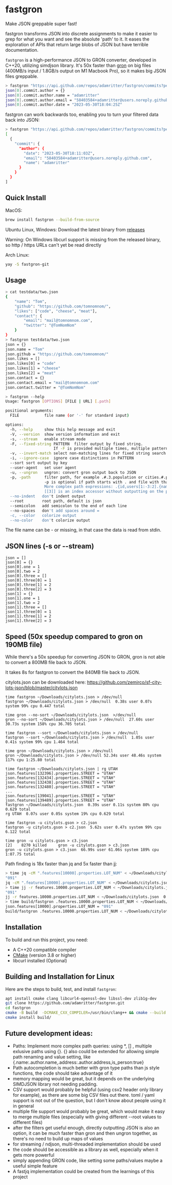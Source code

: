# fastgron

Make JSON greppable super fast!

fastgron transforms JSON into discrete assignments to make it easier to grep for what you want and see the absolute 'path' to it. It eases the exploration of APIs that return large blobs of JSON but have terrible documentation.

`fastgron` is a high-performance JSON to GRON converter, developed in C++20, utilizing simdjson library.
It's 50x faster than [gron](https://github.com/tomnomnom/gron) on big files (400MB/s input / 1.8GB/s output on M1 Macbook Pro), so it makes big JSON files greppable.

```bash
> fastgron "https://api.github.com/repos/adamritter/fastgron/commits?per_page=1" | fgrep commit.author
json[0].commit.author = {}
json[0].commit.author.name = "adamritter"
json[0].commit.author.email = "58403584+adamritter@users.noreply.github.com"
json[0].commit.author.date = "2023-05-30T18:04:25Z"
```

fastgron can work backwards too, enabling you to turn your filtered data back into JSON:

```bash
> fastgron "https://api.github.com/repos/adamritter/fastgron/commits?per_page=1" | fgrep commit.author | fastgron --ungron
[
  {
    "commit": {
      "author": {
        "date": "2023-05-30T18:11:03Z",
        "email": "58403584+adamritter@users.noreply.github.com",
        "name": "adamritter"
      }
    }
  }
]
```

## Quick Install

MacOS:

```bash
brew install fastgron --build-from-source
```

Ubuntu Linux, Windows: Download the latest binary from [releases](https://github.com/adamritter/fastgron/releases)

Warning: On Windows libcurl support is missing from the released binary, so http / https URLs can't yet be read directly

Arch Linux:

```bash
yay -S fastgron-git
```

## Usage

```bash
> cat testdata/two.json
{
    "name": "Tom",
    "github": "https://github.com/tomnomnom/",
    "likes": ["code", "cheese", "meat"],
    "contact": {
        "email": "mail@tomnomnom.com",
        "twitter": "@TomNomNom"
    }
}
> fastgron testdata/two.json
json = {}
json.name = "Tom"
json.github = "https://github.com/tomnomnom/"
json.likes = []
json.likes[0] = "code"
json.likes[1] = "cheese"
json.likes[2] = "meat"
json.contact = {}
json.contact.email = "mail@tomnomnom.com"
json.contact.twitter = "@TomNomNom"

> fastgron --help
Usage: fastgron [OPTIONS] [FILE | URL] [.path]

positional arguments:
  FILE           file name (or '-' for standard input)

options:
  -h, --help     show this help message and exit
  -V, --version  show version information and exit
  -s, --stream   enable stream mode
  -F, --fixed-string PATTERN  filter output by fixed string.
                     If -F is provided multiple times, multiple patterns are searched.
  -v, --invert-match select non-matching lines for fixed string search
  -i, --ignore-case  ignore case distinctions in PATTERN
  --sort sort output by key
  --user-agent   set user agent
  -u, --ungron   ungron: convert gron output back to JSON
  -p, -path      filter path, for example .#.3.population or cities.#.population
                 -p is optional if path starts with . and file with that name doesn't exist
                 More complex path expressions: .{id,users[1:-3:2].{name,address}}
                 [[3]] is an index accessor without outputting on the path.
  --no-indent   don't indent output
  --root        root path, default is json
  --semicolon   add semicolon to the end of each line
  --no-spaces   don't add spaces around =
  -c, --color   colorize output
  --no-color    don't colorize output
```

The file name can be - or missing, in that case the data is read from stdin.

## JSON lines (-s or --stream)

```fastgron testdata/stream.json -s
json = []
json[0] = {}
json[0].one = 1
json[0].two = 2
json[0].three = []
json[0].three[0] = 1
json[0].three[1] = 2
json[0].three[2] = 3
json[1] = {}
json[1].one = 1
json[1].two = 2
json[1].three = []
json[1].three[0] = 1
json[1].three[1] = 2
json[1].three[2] = 3
```

## Speed (50x speedup compared to gron on 190MB file)

While there's a 50x speedup for converting JSON to GRON, gron is not able to convert a 800MB file back to JSON.

It takes 8s for fastgron to convert the 840MB file back to JSON.

citylots.json can be downloaded here: https://github.com/zemirco/sf-city-lots-json/blob/master/citylots.json

```
time fastgron ~/Downloads/citylots.json > /dev/null
fastgron ~/Downloads/citylots.json > /dev/null  0.38s user 0.07s system 99% cpu 0.447 total

time gron --no-sort ~/Downloads/citylots.json  >/dev/null
gron --no-sort ~/Downloads/citylots.json > /dev/null  27.60s user 30.73s system 158% cpu 36.705 total

time fastgron --sort ~/Downloads/citylots.json > /dev/null
fastgron --sort ~/Downloads/citylots.json > /dev/null  1.05s user 0.41s system 99% cpu 1.464 total

time gron ~/Downloads/citylots.json > /dev/null
gron ~/Downloads/citylots.json > /dev/null 52.34s user 48.46s system 117% cpu 1:25.80 total

time fastgron ~/Downloads/citylots.json | rg UTAH
json.features[132396].properties.STREET = "UTAH"
json.features[132434].properties.STREET = "UTAH"
json.features[132438].properties.STREET = "UTAH"
json.features[132480].properties.STREET = "UTAH"
...
json.features[139041].properties.STREET = "UTAH"
json.features[139489].properties.STREET = "UTAH"
fastgron ~/Downloads/citylots.json  0.39s user 0.11s system 80% cpu 0.629 total
rg UTAH  0.07s user 0.05s system 19% cpu 0.629 total

time fastgron -u citylots.gson > c2.json
fastgron -u citylots.gson > c2.json  5.62s user 0.47s system 99% cpu 6.122 total

time gron -u citylots.gson > c3.json
[2]    8270 killed     gron -u citylots.gson > c3.json
gron -u citylots.gson > c3.json  66.99s user 61.06s system 189% cpu 1:07.75 total
```

Path finding is 18x faster than jq and 5x faster than jj:

```bash
> time jq -cM ".features[10000].properties.LOT_NUM" < ~/Downloads/citylots.json
"091"
jq -cM ".features[10000].properties.LOT_NUM" < ~/Downloads/citylots.json  2.91s user 0.28s system 97% cpu 3.252 total
> time jj -r features.10000.properties.LOT_NUM < ~/Downloads/citylots.json
"091"
jj -r features.10000.properties.LOT_NUM < ~/Downloads/citylots.json  0.87s user 0.71s system 161% cpu 0.972 total
> time build/fastgron .features.10000.properties.LOT_NUM < ~/Downloads/citylots.json
json.features[10000].properties.LOT_NUM = "091"
build/fastgron .features.10000.properties.LOT_NUM < ~/Downloads/citylots.json  0.07s user 0.10s system 95% cpu 0.176 total
```

## Installation

To build and run this project, you need:

- A C++20 compatible compiler
- [CMake](https://cmake.org/) (version 3.8 or higher)
- libcurl installed (Optional)

## Building and Installation for Linux

Here are the steps to build, test, and install `fastgron`:

```bash
apt install cmake clang libcurl4-openssl-dev libssl-dev zlib1g-dev
git clone https://github.com/adamritter/fastgron.git
cd fastgron
cmake -B build  -DCMAKE_CXX_COMPILER=/usr/bin/clang++ && cmake --build build
cmake install build/
```

## Future development ideas:

- Paths: Implement more complex path queries: using \*, [] , multiple exlusive paths using {}. {} also could be extended for allowing
  simple path renaming and value setting, like {.name:.author.name,.address:.author.address,is_person:true}
- Path autocompletion is much better with gron type paths than js style functions, the code should take advantage of it
- memory mapping would be great, but it depends on the underlying SIMDJSON library not needing padding.
- CSV support would probably be helpful (using csv2 header only library for example), as there are some big CSV files out there.
  toml / yaml support is not out of the question, but I don't know about people using it in general
- multiple file support would probably be great, which would make it easy to merge multiple files (especially with giving
  different --root values to different files)
- after the filters get useful enough, directly outputting JSON is also an option, it can be much faster than gron and then ungron
  together, as there's no need to build up maps of values
- for streaming / ndjson, multi-threaded implementation should be used
- the code should be accessible as a library as well, especially when it gets more powerful
- simply appending GRON code, like setting some paths/values maybe a useful simple feature
- A fastjq implementation could be created from the learnings of this project
